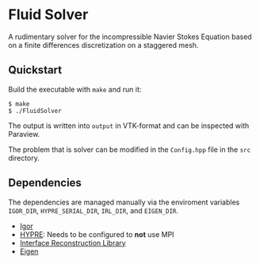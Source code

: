 # Fluid Solver

A rudimentary solver for the incompressible Navier Stokes Equation based on a finite differences discretization on a staggered mesh.

## Quickstart

Build the executable with `make` and run it:
```console
$ make
$ ./FluidSolver
```
The output is written into `output` in VTK-format and can be inspected with Paraview.

The problem that is solver can be modified in the `Config.hpp` file in the `src` directory.

## Dependencies

The dependencies are managed manually via the enviroment variables `IGOR_DIR`, `HYPRE_SERIAL_DIR`, `IRL_DIR`, and `EIGEN_DIR`.

- [Igor](https://github.com/gidonbauer/Igor)
- [HYPRE](https://computing.llnl.gov/projects/hypre-scalable-linear-solvers-multigrid-methods): Needs to be configured to **not** use MPI
- [Interface Reconstruction Library](https://github.com/robert-chiodi/interface-reconstruction-library)
- [Eigen](https://eigen.tuxfamily.org/index.php?title=Main_Page)
